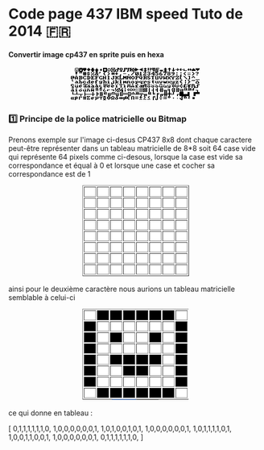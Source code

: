 # Code page 437 IBM speed Tuto de 2014 :fr:
#### Convertir image cp437 en sprite puis en hexa

<center><img src="https://github.com/devGnode/JSCanvasWorker/blob/master/js/cp437/cp43788.png?raw=true"></center>

### :one: Principe de la police matricielle ou Bitmap 
Prenons exemple sur l'image ci-desus CP437 8x8 dont chaque caractere peut-être représenter dans un tableau matricielle de 8*8 soit 64 case vide qui représente 64 pixels comme ci-desous, lorsque la case est vide sa correspondance et équal à 0 et lorsque une case et cocher sa correspondance est de 1

<center><img src="https://github.com/devGnode/JSCanvasWorker/blob/master/js/cp437/bitmap88.png?raw=true"></center>

ainsi pour le deuxième caractère nous aurions un tableau matricielle semblable à celui-ci
<center><img src="https://github.com/devGnode/JSCanvasWorker/blob/master/js/cp437/head.png?raw=true"></center>

ce qui donne en tableau :

[
0,1,1,1,1,1,1,0,
1,0,0,0,0,0,0,1,
1,0,1,0,0,1,0,1,
1,0,0,0,0,0,0,1,
1,0,1,1,1,1,0,1,
1,0,0,1,1,0,0,1,
1,0,0,0,0,0,0,1,
0,1,1,1,1,1,1,0,
]
